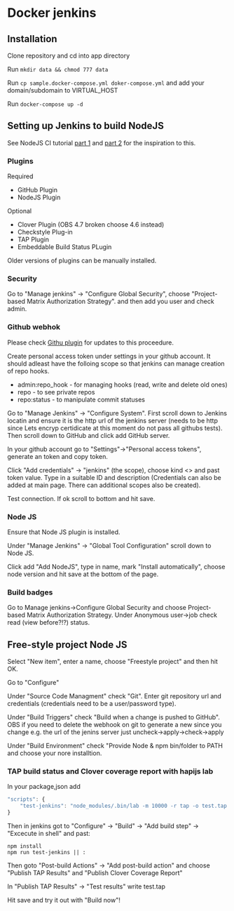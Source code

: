 Docker jenkins
===============

## Installation

Clone repository and cd into app directory

Run `mkdir data && chmod 777 data`

Run `cp sample.docker-compose.yml doker-compose.yml` and add your 
domain/subdomain to VIRTUAL_HOST

Run `docker-compose up -d` 

## Setting up Jenkins to build NodeJS
See NodeJS CI tutorial [part 1](https://strongloop.com/strongblog/roll-your-own-node-js-ci-server-with-jenkins-part-1/) and [part 2](https://strongloop.com/strongblog/roll-your-own-node-js-ci-server-with-jenkins-part-2/) 
for the inspiration to this.  

### Plugins 

Required
* GitHub  Plugin
* NodeJS Plugin

Optional
* Clover Plugin (OBS 4.7 broken choose 4.6 instead)
* Checkstyle Plug-in
* TAP Plugin
* Embeddable Build Status PLugin

Older versions of plugins can be manually installed.

### Security
Go to "Manage jenkins" -> "Configure Global Security", choose "Project-based Matrix Authorization Strategy".
and then add you user and check admin.

### Github webhok
Please check [Githu plugin](https://wiki.jenkins-ci.org/display/JENKINS/GitHub+plugin) for 
updates to this proceedure.

Create personal access token under settings in your github account. It
should adleast have the folloing scope so that jenkins can manage creation
of repo hooks.
* admin:repo_hook - for managing hooks (read, write and delete old ones)
* repo - to see private repos
* repo:status - to manipulate commit statuses

Go to "Manage Jenkins" -> "Configure System". First scroll down to Jenkins locatin and ensure it is the http url of the
jenkins server (needs to be http since Lets encryp certidicate at this moment do not pass all githubs tests). 
Then scroll down to GitHub and click add GitHub server.  

In your github account go to "Settings"->"Personal access tokens", generate an token and copy token.

Click "Add credentials" -> "jenkins" (the scope), choose kind  <<sercet text>> and past token value. Type in
a suitable ID and description (Credentials can also be 
added at main page. There can additional scopes also be created).

Test connection. If ok scroll to bottom and hit save.    

### Node JS
Ensure that Node JS plugin is installed.

Under "Manage Jenkins" -> "Global Tool Configuration" scroll down to Node JS.

Click add "Add NodeJS", type in name, mark "Install automatically", choose node version and hit save
at the bottom of the page.

### Build badges
Go to Manage jenkins->Configure Global Security and choose Project-based Matrix Authorization Strategy.
Under Anonymous user->job check read (view before?!?) status.
  
## Free-style project Node JS
Select "New item", enter a name, choose "Freestyle project" and then hit OK.

Go to "Configure" 

Under "Source Code Managment" check "Git". Enter git
repository url and credentials (credentials need to be a user/password type).

Under "Build Triggers" check "Build when a change is pushed to GitHub". OBS if
you need to delete the webhook on git to generate a new since you change e.g. the url of the jenins server 
just uncheck->apply->check->apply 


Under "Build Environment" check "Provide Node & npm bin/folder to PATH and choose your nore installtion. 

### TAP build status and Clover coverage report with hapijs lab

In your package,json add

```js
"scripts": {
    "test-jenkins": "node_modules/.bin/lab -m 10000 -r tap -o test.tap -r clover -o clover.xml"
}
```
Then in jenkins got to "Configure" -> "Build" -> "Add build step" -> "Excecute in shell" and past:

```shell
npm install
npm run test-jenkins || :
```

Then goto "Post-build Actions" -> "Add post-build action" and choose  "Publish TAP Results" and "Publish Clover Coverage Report"

In "Publish TAP Results" -> "Test results" write test.tap

Hit save and try it out with "Build now"!




